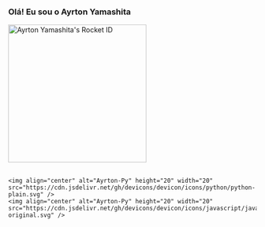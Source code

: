 ### Olá! Eu sou o Ayrton Yamashita
<div>
    <a href="https://app.rocketseat.com.br/me/ayrton-yamashita"><img src="https://app.rocketseat.com.br/api/rocketid/share?slug=ayrton-yamashita&type=card" width="280" alt="Ayrton Yamashita's Rocket ID"/></a>
 </div>
 
## 
 
 <div>
 
    <img align="center" alt="Ayrton-Py" height="20" width="20" src="https://cdn.jsdelivr.net/gh/devicons/devicon/icons/python/python-plain.svg" />
    <img align="center" alt="Ayrton-Py" height="20" width="20" src="https://cdn.jsdelivr.net/gh/devicons/devicon/icons/javascript/javascript-original.svg" />
 </div>
 

